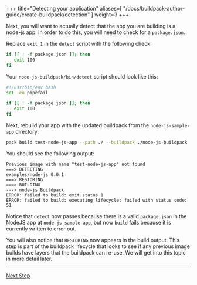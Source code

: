 
+++
title="Detecting your application"
aliases=[
  "/docs/buildpack-author-guide/create-buildpack/detection"
]
weight=3
+++

<!-- test:suite=create-buildpack;weight=3 -->

Next, you will want to actually detect that the app you are building is a node-js app. In order to do this, you will need to check for a `package.json`.

Replace `exit 1` in the `detect` script with the following check:

```bash
if [[ ! -f package.json ]]; then
   exit 100
fi
```

Your `node-js-buildpack/bin/detect`<!--+"{{open}}"+--> script should look like this:

<!-- test:file=node-js-buildpack/bin/detect -->
```bash
#!/usr/bin/env bash
set -eo pipefail

if [[ ! -f package.json ]]; then
   exit 100
fi
```

Next, rebuild your app with the updated buildpack from the `node-js-sample-app` directory:

<!-- test:exec;exit-code=1 -->
```bash
pack build test-node-js-app --path ./ --buildpack ./node-js-buildpack
```
<!--+- "{{execute}}"+-->

You should see the following output:

```
Previous image with name "test-node-js-app" not found
===> DETECTING
examples/node-js 0.0.1
===> RESTORING
===> BUILDING
---> node-js Buildpack
ERROR: failed to build: exit status 1
ERROR: failed to build: executing lifecycle: failed with status code: 51
```

Notice that `detect` now passes because there is a valid `package.json` in the NodeJS app at `node-js-sample-app`, but now `build` fails because it is currently written to error out.

You will also notice that `RESTORING` now appears in the build output. This step is part of the buildpack lifecycle that looks to see if any previous image builds have layers that the buildpack can re-use. We will get into this topic in more detail later.

<!--+if false+-->
---

<a href="/docs/for-buildpack-authors/tutorials/basic-buildpack/04_build-app" class="button bg-pink">Next Step</a>
<!--+end+-->
